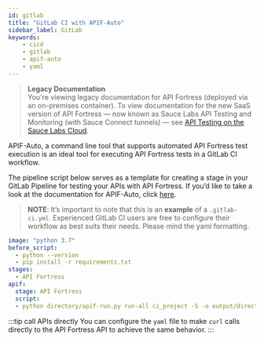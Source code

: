 ```yaml
---
id: gitlab
title: "GitLab CI with APIF-Auto"
sidebar_label: GitLab
keywords:
    - cicd
    - gitlab
    - apif-auto
    - yaml
---
```


>**Legacy Documentation**<br/>You're viewing legacy documentation for API Fortress (deployed via an on-premises container). To view documentation for the new SaaS version of API Fortress &#8212; now known as Sauce Labs API Testing and Monitoring (with Sauce Connect tunnels) &#8212; see [API Testing on the Sauce Labs Cloud](/api-testing/).

APIF-Auto, a command line tool that supports automated API Fortress test execution is an ideal tool for executing API Fortress tests in a GitLab CI workflow.

The pipeline script below serves as a template for creating a stage in your GitLab Pipeline for testing your APIs with API Fortress. If you’d like to take a look at the documentation for APIF-Auto, click [here](/api-testing/on-prem/ci/apif-auto).

> __NOTE__: It’s important to note that this is an **example** of a `.gitlab-ci.yml`.  Experienced GitLab CI users are free to configure their workflow as best suits their needs. Please mind the yaml formatting.

```yaml
image: "python 3.7"
before_script:
  - python --version
  - pip install -r requirements.txt
stages:
  - API Fortress
apif:
  stage: API Fortress
  script:
  - python directory/apif-run.py run-all ci_project -S -o output/directory
```

:::tip call APIs directly
You can configure the `yaml` file to make `curl` calls directly to the API Fortress API to achieve the same behavior.
:::
